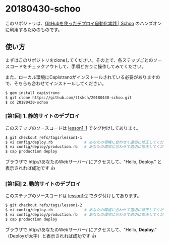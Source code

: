 # 20180430-schoo

このリポジトリは、[GitHubを使ったデプロイ自動化実践 | Schoo](https://schoo.jp/class/5029) のハンズオンに利用するためのものです。

## 使い方

まずはこのリポジトリをcloneしてください。その上で、各ステップごとのソースコードをチェックアウトして、手順どおりに操作してみてください。

また、ローカル環境にCapistranoがインストールされている必要がありますので、そちらも合わせてインストールしてください。

```bash
$ gem install capistrano
$ git clone https://github.com/ttskch/20180430-schoo.git
$ cd 20180430-schoo
```

### [第1回] 1. 静的サイトのデプロイ

このステップのソースコードは [lesson1-1](https://github.com/ttskch/20180430-schoo/tree/lesson1-1) でタグ付けしてあります。

```bash
$ git checkout refs/tags/lesson1-1
$ vi config/deploy.rb              # あなたの環境に合わせて適切に修正してください
$ vi config/deploy/production.rb   # あなたの環境に合わせて適切に修正してください
$ cap production deploy
```

ブラウザで http://あなたのWebサーバー/ にアクセスして、"Hello, Deploy." と表示されれば成功です :+1:

### [第1回] 2. 動的サイトのデプロイ

このステップのソースコードは [lesson1-2](https://github.com/ttskch/20180430-schoo/tree/lesson1-2) でタグ付けしてあります。

```bash
$ git checkout refs/tags/lesson1-2
$ vi config/deploy.rb              # あなたの環境に合わせて適切に修正してください
$ vi config/deploy/production.rb   # あなたの環境に合わせて適切に修正してください
$ cap production deploy
```

ブラウザで http://あなたのWebサーバー/ にアクセスして、"Hello, **Deploy**." （Deployが太字）と表示されれば成功です :+1:
